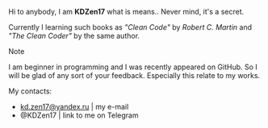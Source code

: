 Hi to anybody, I am **KDZen17** what is means.. Never mind, it's a secret.

Currently I learning such books as *"Clean Code"* by *Robert C. Martin* and *"The Clean Coder"* by the same author.

> [!NOTE]
> I am beginner in programming and I was recently appeared on GitHub.
> So I will be glad of any sort of your feedback. Especially this relate to my works.

My contacts:
- kd.zen17@yandex.ru | my e-mail
- @KDZen17 | link to me on Telegram


<!---
- 👋 Hi, I’m @KDZen17
- 👀 I’m interested in ...
- 🌱 I’m currently learning ...
- 💞️ I’m looking to collaborate on ...
- 📫 How to reach me ...
--->

<!---
KDZen17/KDZen17 is a ✨ special ✨ repository because its `README.md` (this file) appears on your GitHub profile.
You can click the Preview link to take a look at your changes.
--->
